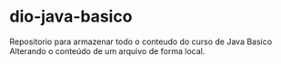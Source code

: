 # dio-java-basico
Repositorio para armazenar todo o conteudo do curso de Java Basico
Alterando o conteúdo de um arquivo de forma local.

